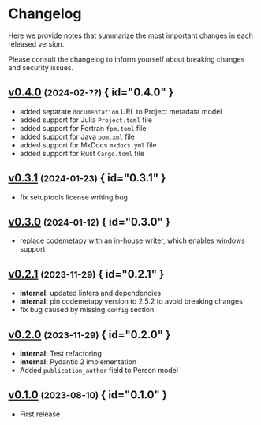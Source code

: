 # Changelog

Here we provide notes that summarize the most important changes in each released version.

Please consult the changelog to inform yourself about breaking changes and security issues.

## [v0.4.0](https://github.com/Materials-Data-Science-and-Informatics/somesy/tree/v0.4.0) <small>(2024-02-??)</small> { id="0.4.0" }

* added separate `documentation` URL to Project metadata model
* added support for Julia `Project.toml` file
* added support for Fortran `fpm.toml` file
* added support for Java `pom.xml` file
* added support for MkDocs `mkdocs.yml` file
* added support for Rust `Cargo.toml` file

## [v0.3.1](https://github.com/Materials-Data-Science-and-Informatics/somesy/tree/v0.3.1) <small>(2024-01-23)</small> { id="0.3.1" }

* fix setuptools license writing bug

## [v0.3.0](https://github.com/Materials-Data-Science-and-Informatics/somesy/tree/v0.3.0) <small>(2024-01-12)</small> { id="0.3.0" }

* replace codemetapy with an in-house writer, which enables windows support

## [v0.2.1](https://github.com/Materials-Data-Science-and-Informatics/somesy/tree/v0.2.1) <small>(2023-11-29)</small> { id="0.2.1" }

* **internal:** updated linters and dependencies
* **internal:** pin codemetapy version to 2.5.2 to avoid breaking changes
* fix bug caused by missing `config` section

## [v0.2.0](https://github.com/Materials-Data-Science-and-Informatics/somesy/tree/v0.2.0) <small>(2023-11-29)</small> { id="0.2.0" }

* **internal:** Test refactoring
* **internal:** Pydantic 2 implementation
* Added `publication_author` field to Person model

## [v0.1.0](https://github.com/Materials-Data-Science-and-Informatics/somesy/tree/v0.1.0) <small>(2023-08-10)</small> { id="0.1.0" }

* First release
